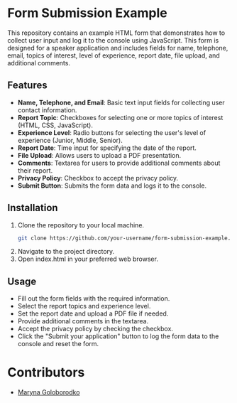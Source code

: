 # Form Submission Example

This repository contains an example HTML form that demonstrates how to collect user input and log it to the console using JavaScript. This form is designed for a speaker application and includes fields for name, telephone, email, topics of interest, level of experience, report date, file upload, and additional comments.

## Features

- **Name, Telephone, and Email**: Basic text input fields for collecting user contact information.
- **Report Topic**: Checkboxes for selecting one or more topics of interest (HTML, CSS, JavaScript).
- **Experience Level**: Radio buttons for selecting the user's level of experience (Junior, Middle, Senior).
- **Report Date**: Time input for specifying the date of the report.
- **File Upload**: Allows users to upload a PDF presentation.
- **Comments**: Textarea for users to provide additional comments about their report.
- **Privacy Policy**: Checkbox to accept the privacy policy.
- **Submit Button**: Submits the form data and logs it to the console.

## Installation

1. Clone the repository to your local machine.
   ```bash
   git clone https://github.com/your-username/form-submission-example.git
2. Navigate to the project directory.
3. Open index.html in your preferred web browser.

## Usage
- Fill out the form fields with the required information.
- Select the report topics and experience level.
- Set the report date and upload a PDF file if needed.
- Provide additional comments in the textarea.
- Accept the privacy policy by checking the checkbox.
- Click the "Submit your application" button to log the form data to the console and reset the form.

# Contributors
- [Maryna Goloborodko](https://github.com/maryna-gol)
